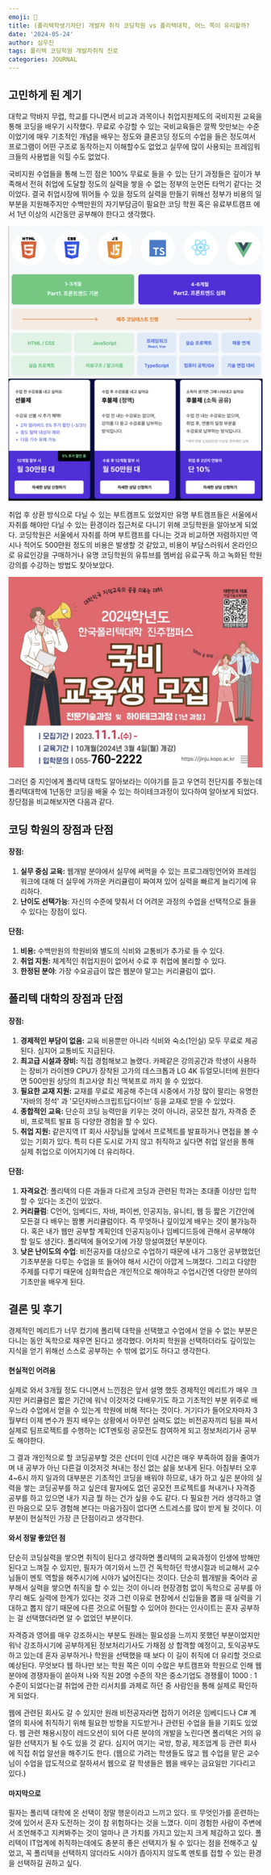 ```yaml
---
emoji: 📰
title: (폴리텍학생기자단) 개발자 취직 코딩학원 vs 폴리텍대학, 어느 쪽이 유리할까?
date: '2024-05-24'
author: 심우진
tags: 폴리텍 코딩학원 개발자취직 진로
categories: JOURNAL
---
```


## 고민하게 된 계기
대학교 막바지 무렵, 학교를 다니면서 비교과 과목이나 취업지원제도의 국비지원 교육을 통해 코딩을 배우기 시작했다. 무료로 수강할 수 있는 국비교육들은 깔짝 맛만보는 수준이었기에 매우 기초적인 개념을 배우는 정도와 클론코딩 정도의 수업을 들은 정도여서 프로그램이 어떤 구조로 동작하는지 이해할수도 없었고 실무에 많이 사용되는 프레임워크들의 사용법을 익힐 수도 없었다.

국비지원 수업들을 통해 느낀 점은 100% 무료로 들을 수 있는 단기 과정들은 깊이가 부족해서 전혀 취업에 도달할 정도의 실력을 쌓을 수 없는 정부의 눈먼돈 타먹기 같다는 것이었다. 결국 취업시장에 뛰어들 수 있을 정도의 실력을 만들기 위해선 정부가 비용의 일부분을 지원해주지만 수백만원의 자기부담금이 필요한 코딩 학원 혹은 유료부트캠프 에서 1년 이상의 시간동안 공부해야 한다고 생각했다.

![사진](./부트캠프커리큘럼.png)
![사진](./부트캠프비용.png)

취업 후 상환 방식으로 다닐 수 있는 부트캠프도 있었지만 유명 부트캠프들은 서울에서 자취를 해야만 다닐 수 있는 환경이라 집근처로 다니기 위해 코딩학원을 알아보게 되었다. 코딩학원은 서울에서 자취를 하며 부트캠프를 다니는 것과 비교하면 저렴하지만 역시나 적어도 500먄원 정도의 비용은 발생할 것 같았고, 비용이 부담스러워서 온라인으로 유료인강을 구매하거나 유명 코딩학원의 유튜브를 멤버쉽 유료구독 하고 녹화된 학원강의를 수강하는 방법도 찾아보았다. 

![사진](./폴리텍전단지.png)

그러던 중 지인에게 폴리텍 대학도 알아보라는 이야기를 듣고 우연히 전단지를 주웠는데 폴리텍대학에 1년동안 코딩을 배울 수 있는 하이테크과정이 있다하여 알아보게 되었다. 장단점을 비교해보자면 다음과 같다. 


## 코딩 학원의 장점과 단점

#### **장점:**
1. **실무 중심 교육:** 웹개발 분야에서 실무에 써먹을 수 있는 프로그래밍언어와 프레임워크에 대해 더 실무에 가까운 커리큘럼이 짜여져 있어 실력을 빠르게 늘리기에 유리하다.
2. **난이도 선택가능**: 자신의 수준에 맞춰서 더 어려운 과정의 수업을 선택적으로 들을 수 있다는 장점이 있다.

#### **단점:**
1. **비용:** 수백만원의 학원비와 별도의 식비와 교통비가 추가로 들 수 있다.
2. **취업 지원:** 체계적인 취업지원이 없어서 수료 후 취업에 불리할 수 있다.
3. **한정된 분야**: 가장 수요공급이 많은 웹분야 말고는 커리큘럼이 없다.

## 폴리텍 대학의 장점과 단점

#### **장점**:
1. **경제적인 부담이 없음:** 교육 비용뿐만 아니라 식비와 숙소(1인실) 모두 무료로 제공된다. 심지어 교통비도 지급된다.
2. **최고급 시설과 장비:** 직접 경험해보고 놀랬다. 카페같은 강의공간과 학생이 사용하는 장비가 라이젠9 CPU가 장착된 고가의 데스크톱과 LG 4K 듀얼모니터에 원한다면 500만원 상당의 최고사양 최신 맥북프로 까지 쓸 수 있었다.
3. **필요한 교재 지원:** 교재를 무료로 제공해 주는데 시중에서 가장 많이 팔리는 유명한 '자바의 정석' 과 '모던자바스크립트딥다이브' 등을 교재로 받을 수 있었다.
4. **종합적인 교육:** 단순히 코딩 능력만을 키우는 것이 아니라, 공모전 참가, 자격증 준비, 프로젝트 발표 등 다양한 경험을 할 수 있다.
5. **취업 지원:** 같은지역 IT 회사 사장님들 앞에서 프로젝트를 발표하거나 면접을 볼 수 있는 기회가 있다. 특히 다른 도시로 가지 않고 취직하고 싶다면 취업 알선을 통해 실제 취업으로 이어지기에 더 유리하다.

#### **단점**:
1. **자격요건**: 폴리텍의 다른 과들과 다르게 코딩과 관련된 학과는 초대졸 이상만 입학할 수 있다는 조건이 있었다.
2. **커리큘럼**: C언어, 임베디드, 자바, 파이썬, 인공지능, 유니티, 웹 등 짧은 기간안에 모든걸 다 배우는 짬뽕 커리큘럼이다. 즉 무엇하나 깊이있게 배우는 것이 불가능하다. 혹은 내가 웹만 공부할 계획인데 인공지능이나 임베디드등에 관해서 공부해야 할 일도 생긴다. 폴리텍에 들어오기에 가장 망설여졌던 부분이다.
3. **낮은 난이도의 수업**: 비전공자를 대상으로 수업하기 때문에 내가 그동안 공부했었던 기초부분을 다루는 수업을 또 들어야 해서 시간이 아깝게 느껴졌다. 그리고 다양한 주제를 다루기 때문에 심화학습은 개인적으로 해야하고 수업시간엔 다양한 분야의 기초만을 배우게 된다.

## 결론 및 후기

경제적인 메리트가 너무 컸기에 폴리텍 대학을 선택했고 수업에서 얻을 수 없는 부분은 다니는 동안 독학으로 채우면 된다고 생각했다. 어차피 학원을 선택하더라도 깊이있는 지식을 얻기 위해선 스스로 공부하는 수 밖에 없기도 하다고 생각한다.


#### 현실적인 어려움
실제로 와서 3개월 정도 다니면서 느낀점은 앞서 설명 했듯 경제적인 메리트가 매우 크지만 커리큘럼은 짧은 기간에 워낙 이것저것 다배우기도 하고 기초적인 부분 위주로 배우느라 수업에서 얻을 수 있는게 학원에 비해 적다는 것이다. 거기다가 들어오자마자 3월부터 이제 변수가 뭔지 배우는 상황에서 아무런 실력도 없는 비전공자끼리 팀을 짜서 실제로 팀프로젝트를 수행하는 ICT멘토링 공모전도 참여하게 되고 정보처리기사 공부도 해야한다. 

그 결과 개인적으로 할 코딩공부할 것은 산더미 인데 시간은 매우 부족하여 잠을 줄여가며 내 공부가 아닌 다른걸 이것저것 쳐내는 정신 없는 삶을 보내게 된다. 아침부터 오후4~6시 까지 일과의 대부분은 기초적인 코딩을 배워야 하므로, 내가 하고 싶은 분야의 실력을 쌓는 코딩공부를 하고 싶은데 팔자에도 없던 공모전 프로젝트를 쳐내거나 자격증 공부를 하고 있으면 내가 지금 뭘 하는 건가 싶을 수도 같다. 다 필요한 거라 생각하고 열린 마음으로 모두 경험해 본다는 마음가짐이 없다면 스트레스를 많이 받게 될 것이다. 이 부분이 현실적인 가장 큰 단점이라고 생각한다.

#### 와서 정말 좋았던 점
단순히 코딩실력을 쌓으면 취직이 된다고 생각하면 폴리텍의 교육과정이 인생에 방해만 된다고 느껴질 수 있지만, 필자가 여기와서 느낀 건 독학하던 학생시절과 비교해서 교수님들이 멘토 역할을 해주시기에 시야가 넓어진다는 것이다. 단순히 웹개발을 죽어라 공부해서 실력을 쌓으면 취직을 할 수 있는 것이 아니라 현장경험 없이 독학으로 공부를 아무리 해도 실력에 한계가 있다는 것과 그런 이유로 현장에서 신입들을 뽑을 때 실력을 기대하고 뽑지 않기 때문에 다른 것으로 어필할 수 있어야 한다는 인사이트는 혼자 공부하는 걸 선택했더라면 알 수 없었던 부분이다.

자격증과 영어를 매우 강조하시는 부분도 원래는 필요성을 느끼지 못했던 부분이었지만 워낙 강조하시기에 공부하게된 정보처리기사도 가채점 상 합격할 예정이고, 토익공부도 하고 있는데 혼자 공부하거나 학원을 선택했을 때 보다 이 길이 취직에 더 유리할 것으로 예상된다. 무엇보다 웹 하나만 보는 학원 쪽은 이미 수많은 부트캠프와 학원으로 인해 웹 분야에 경쟁자들이 쏟아져 나와 직원 20명 수준의 작은 중소기업도 경쟁률이 1000 : 1 수준이 되었다는걸 취업에 관한 리서치를 과제로 하던 중 사람인을 통해 실제로 확인하게 되었다.

웹에 관련된 회사도 갈 수 있지만 원래 비전공자라면 접하기 어려운 임베디드나 C# 계열의 회사에 취직하기 위해 필요한 방향을 지도받거나 관련된 수업을 들을 기회도 있었다. 웹 관련 채용시장이 레드오션이 되어 다른 분야의 개발을 노린다면 폴리텍은 거의 유일한 선택지가 될 수도 있을 것 같다. 심지어 여기는 국방, 항공, 제조업계 등 관련 회사에 직접 취업 알선을 해주기도 한다. (웹으로 가려는 학생들도 많고 웹 수업을 맡은 교수님이 수업을 압도적으로 잘하셔서 웹으로 갈 학생들은 웹을 배우는 금요일만 기다리고 있다.)

#### 마지막으로
필자는 폴리텍 대학에 온 선택이 정말 행운이라고 느끼고 있다. 또 무엇인가를 훈련하는 것에 있어서 혼자 도전하는 것이 참 위험하다는 것을 느꼈다. 이미 경험한 사람이 주변에서 조언해주고 지켜봐주는 것이 얼마나 큰 가치를 가지고 있는지 크게 체감하고 있다. 폴리텍이 IT업계에 취직하는데에도 충분히 좋은 선택지가 될 수 있다는 점을 전해주고 싶었고, 꼭 폴리텍을 선택하지 않더라도 시야가 좁아지지 않도록 멘토를 접할 수 있는 환경을 선택하길 권하고 싶다.

```toc

```
